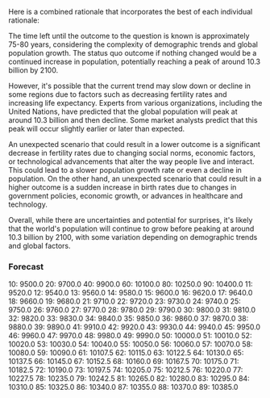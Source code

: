 Here is a combined rationale that incorporates the best of each individual rationale:

The time left until the outcome to the question is known is approximately 75-80 years, considering the complexity of demographic trends and global population growth. The status quo outcome if nothing changed would be a continued increase in population, potentially reaching a peak of around 10.3 billion by 2100.

However, it's possible that the current trend may slow down or decline in some regions due to factors such as decreasing fertility rates and increasing life expectancy. Experts from various organizations, including the United Nations, have predicted that the global population will peak at around 10.3 billion and then decline. Some market analysts predict that this peak will occur slightly earlier or later than expected.

An unexpected scenario that could result in a lower outcome is a significant decrease in fertility rates due to changing social norms, economic factors, or technological advancements that alter the way people live and interact. This could lead to a slower population growth rate or even a decline in population. On the other hand, an unexpected scenario that could result in a higher outcome is a sudden increase in birth rates due to changes in government policies, economic growth, or advances in healthcare and technology.

Overall, while there are uncertainties and potential for surprises, it's likely that the world's population will continue to grow before peaking at around 10.3 billion by 2100, with some variation depending on demographic trends and global factors.

### Forecast

10: 9500.0
20: 9700.0
40: 9900.0
60: 10100.0
80: 10250.0
90: 10400.0
11: 9520.0
12: 9540.0
13: 9560.0
14: 9580.0
15: 9600.0
16: 9620.0
17: 9640.0
18: 9660.0
19: 9680.0
21: 9710.0
22: 9720.0
23: 9730.0
24: 9740.0
25: 9750.0
26: 9760.0
27: 9770.0
28: 9780.0
29: 9790.0
30: 9800.0
31: 9810.0
32: 9820.0
33: 9830.0
34: 9840.0
35: 9850.0
36: 9860.0
37: 9870.0
38: 9880.0
39: 9890.0
41: 9910.0
42: 9920.0
43: 9930.0
44: 9940.0
45: 9950.0
46: 9960.0
47: 9970.0
48: 9980.0
49: 9990.0
50: 10000.0
51: 10010.0
52: 10020.0
53: 10030.0
54: 10040.0
55: 10050.0
56: 10060.0
57: 10070.0
58: 10080.0
59: 10090.0
61: 10107.5
62: 10115.0
63: 10122.5
64: 10130.0
65: 10137.5
66: 10145.0
67: 10152.5
68: 10160.0
69: 10167.5
70: 10175.0
71: 10182.5
72: 10190.0
73: 10197.5
74: 10205.0
75: 10212.5
76: 10220.0
77: 10227.5
78: 10235.0
79: 10242.5
81: 10265.0
82: 10280.0
83: 10295.0
84: 10310.0
85: 10325.0
86: 10340.0
87: 10355.0
88: 10370.0
89: 10385.0